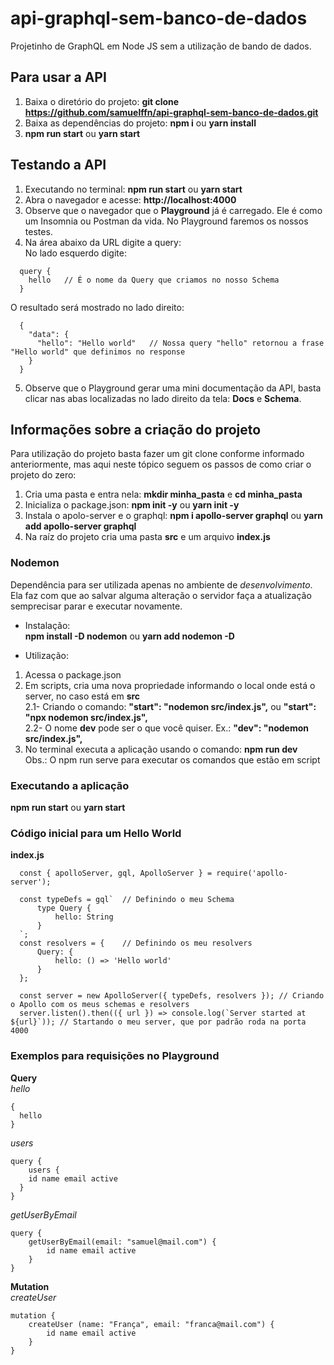 # api-graphql-sem-banco-de-dados
Projetinho de GraphQL em Node JS sem a utilização de bando de dados.  

## Para usar a API  
1) Baixa o diretório do projeto: **git clone https://github.com/samuelffn/api-graphql-sem-banco-de-dados.git** 
2) Baixa as dependências do projeto: **npm i** ou **yarn install** 
3) **npm run start** ou **yarn start**  

## Testando a API
1) Executando no terminal: **npm run start** ou **yarn start**  
2) Abra o navegador e acesse: **http://localhost:4000**  
3) Observe que o navegador que o **Playground** já é carregado. Ele é como um Insomnia ou Postman da vida. No Playground faremos os nossos testes. 
4) Na área abaixo da URL digite a query:  
No lado esquerdo digite:  
```
  query {
    hello   // É o nome da Query que criamos no nosso Schema
  }
```
O resultado será mostrado no lado direito:  
```
  {
    "data": {
      "hello": "Hello world"   // Nossa query "hello" retornou a frase "Hello world" que definimos no response
    }
  }
```
5) Observe que o Playground gerar uma mini documentação da API, basta clicar nas abas localizadas no lado direito da tela: **Docs** e **Schema**.  

## Informações sobre a criação do projeto
Para utilização do projeto basta fazer um git clone conforme informado anteriormente, mas aqui neste tópico seguem os passos de como criar o projeto do zero: 
1) Cria uma pasta e entra nela: **mkdir minha_pasta** e **cd minha_pasta**
2) Inicializa o package.json: **npm init -y** ou **yarn init -y**
3) Instala o apolo-server e o graphql: **npm i apollo-server graphql** ou **yarn add apollo-server graphql**
4) Na raíz do projeto cria uma pasta **src** e um arquivo **index.js**

### Nodemon  
Dependência para ser utilizada apenas no ambiente de *desenvolvimento*.  
Ela faz com que ao salvar alguma alteração o servidor faça a atualização semprecisar parar e executar novamente.  
- Instalação:  
**npm install -D nodemon** ou  **yarn add nodemon -D**  

- Utilização:  
1) Acessa o package.json  
2) Em scripts, cria uma nova propriedade informando o local onde está o server, no caso está em **src**  
  2.1- Criando o comando: **"start": "nodemon src/index.js",** ou **"start": "npx nodemon src/index.js",**  
  2.2- O nome **dev** pode ser o que você quiser. Ex.: **"dev": "nodemon src/index.js",**   
3) No terminal executa a aplicação usando o comando: **npm run dev**  
Obs.: O npm run serve para executar os comandos que estão em script  

### Executando a aplicação
**npm run start** ou **yarn start**

### Código inicial para um Hello World
**index.js**  
```
  const { apolloServer, gql, ApolloServer } = require('apollo-server');

  const typeDefs = gql`  // Definindo o meu Schema
      type Query {
          hello: String
      }
  `;
  const resolvers = {    // Definindo os meu resolvers
      Query: {
          hello: () => 'Hello world'
      }
  };

  const server = new ApolloServer({ typeDefs, resolvers }); // Criando o Apollo com os meus schemas e resolvers
  server.listen().then(({ url }) => console.log(`Server started at ${url}`)); // Startando o meu server, que por padrão roda na porta 4000
```
### Exemplos para requisições no Playground
**Query**  
*hello*  
```
{
  hello
}
```  

*users*  
```
query {
	users {
    id name email active
  }
}
```  

*getUserByEmail*  
```
query {
    getUserByEmail(email: "samuel@mail.com") {
        id name email active
    }
}
```  

**Mutation**  
*createUser*  
```
mutation {
    createUser (name: "França", email: "franca@mail.com") {
        id name email active
    }
}
```  





